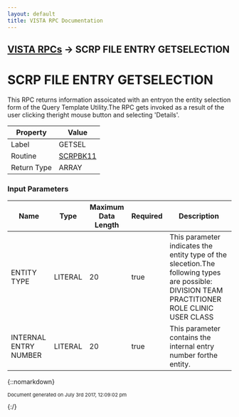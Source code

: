 ```yaml
---
layout: default
title: VISTA RPC Documentation
---
```


## [VISTA RPCs](TableOfContents) &#8594; SCRP FILE ENTRY GETSELECTION
# SCRP FILE ENTRY GETSELECTION

This RPC returns information assoicated with an entryon the entity selection form of the Query Template Utility.The RPC gets invoked as a result of the user clicking theright mouse button and selecting 'Details'.

Property | Value
--- | ---
Label | GETSEL
Routine | [SCRPBK11](http://code.osehra.org/dox/Routine_SCRPBK11_source.html)
Return Type | ARRAY


### Input Parameters

Name | Type | Maximum Data Length | Required | Description
--- | --- | --- | --- | ---
ENTITY TYPE | LITERAL | 20 | true | This parameter indicates the entity type of the slecetion.The following types are possible:       DIVISION       TEAM       PRACTITIONER       ROLE       CLINIC       USER CLASS
INTERNAL ENTRY NUMBER | LITERAL | 20 | true | This parameter contains the internal entry number forthe entity.



{::nomarkdown} <br/><p style="font-size: 11px">Document generated on July 3rd 2017, 12:09:02 pm</p>{:/}